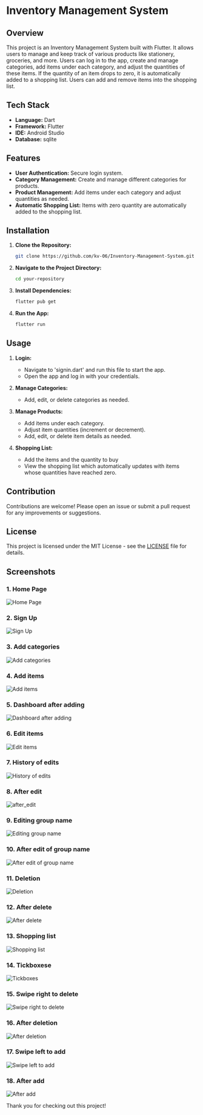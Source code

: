 # Inventory Management System

## Overview

This project is an Inventory Management System built with Flutter. It allows users to manage and keep track of various products like stationery, groceries, and more. Users can log in to the app, create and manage categories, add items under each category, and adjust the quantities of these items. If the quantity of an item drops to zero, it is automatically added to a shopping list. Users can add and remove items into the shopping list.

## Tech Stack

- **Language:** Dart
- **Framework:** Flutter
- **IDE:** Android Studio
- **Database:** sqlite

## Features

- **User Authentication:** Secure login system.
- **Category Management:** Create and manage different categories for products.
- **Product Management:** Add items under each category and adjust quantities as needed.
- **Automatic Shopping List:** Items with zero quantity are automatically added to the shopping list.


## Installation

1. **Clone the Repository:**

    ```bash
    git clone https://github.com/kv-06/Inventory-Management-System.git
    ```

2. **Navigate to the Project Directory:**

    ```bash
    cd your-repository
    ```

3. **Install Dependencies:**

    ```bash
    flutter pub get
    ```

4. **Run the App:**

    ```bash
    flutter run
    ```

## Usage

1. **Login:**
   - Navigate to 'signin.dart' and run this file to start the app.
   - Open the app and log in with your credentials.

2. **Manage Categories:**
   - Add, edit, or delete categories as needed.

3. **Manage Products:**
   - Add items under each category.
   - Adjust item quantities (increment or decrement).
   - Add, edit, or delete item details as needed.

4. **Shopping List:**
   - Add the items and the quantity to buy
   - View the shopping list which automatically updates with items whose quantities have reached zero.

## Contribution
Contributions are welcome! Please open an issue or submit a pull request for any improvements or suggestions.

## License
This project is licensed under the MIT License - see the [LICENSE](LICENSE) file for details.

## Screenshots

### 1. Home Page
![Home Page](screenshots/Home_page.png)


### 2. Sign Up
![Sign Up](screenshots/Sign_Up.png)


### 3. Add categories
![Add categories](screenshots/Add_categories.png)


### 4. Add items
![Add items](screenshots/Add_items.png)


### 5. Dashboard after adding
![Dashboard after adding](screenshots/Dashboard_after_adding.png)


### 6. Edit items
![Edit items](screenshots/edit_items.png)


### 7. History of edits
![History of edits](screenshots/history_of_edits.png)


### 8. After edit
![after_edit](screenshots/after_edit.png)


### 9. Editing group name
![Editing group name](screenshots/editing_group_name.png)


### 10. After edit of group name
![After edit of group name](screenshots/after_edit_of_group_name.png)


### 11. Deletion
![Deletion](screenshots/Deletion.png)


### 12. After delete
![After delete](screenshots/After_delete.png)


### 13. Shopping list
![Shopping list](screenshots/Shopping_list.png)


### 14. Tickboxese
![Tickboxes](screenshots/Tickboxes.png)


### 15. Swipe right to delete
![Swipe right to delete](screenshots/Swipe_right_to_delete.png)


### 16. After deletion
![After deletion](screenshots/After_deletion.png)


### 17. Swipe left to add
![Swipe left to add](screenshots/Swipe_left_to_add.png)


### 18. After add
![After add](screenshots/After_add.png)


Thank you for checking out this project!

